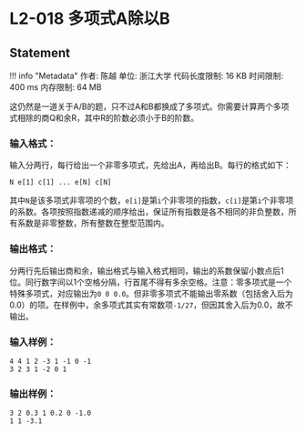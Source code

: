 
# L2-018 多项式A除以B

## Statement

!!! info "Metadata"
    作者: 陈越
    单位: 浙江大学
    代码长度限制: 16 KB
    时间限制: 400 ms
    内存限制: 64 MB

这仍然是一道关于A/B的题，只不过A和B都换成了多项式。你需要计算两个多项式相除的商Q和余R，其中R的阶数必须小于B的阶数。

### 输入格式：

输入分两行，每行给出一个非零多项式，先给出A，再给出B。每行的格式如下：

```
N e[1] c[1] ... e[N] c[N]
```

其中`N`是该多项式非零项的个数，`e[i]`是第`i`个非零项的指数，`c[i]`是第`i`个非零项的系数。各项按照指数递减的顺序给出，保证所有指数是各不相同的非负整数，所有系数是非零整数，所有整数在整型范围内。

### 输出格式：

分两行先后输出商和余，输出格式与输入格式相同，输出的系数保留小数点后1位。同行数字间以1个空格分隔，行首尾不得有多余空格。注意：零多项式是一个特殊多项式，对应输出为`0 0 0.0`。但非零多项式不能输出零系数（包括舍入后为0.0）的项。在样例中，余多项式其实有常数项`-1/27`，但因其舍入后为0.0，故不输出。

### 输入样例：
```plaintext
4 4 1 2 -3 1 -1 0 -1
3 2 3 1 -2 0 1
```

### 输出样例：
```plaintext
3 2 0.3 1 0.2 0 -1.0
1 1 -3.1
```

